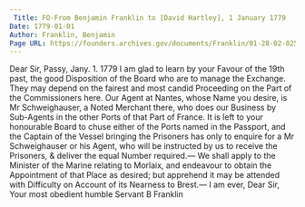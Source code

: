 ```yaml
---
 Title: FO-From Benjamin Franklin to [David Hartley], 1 January 1779
Date: 1779-01-01
Author: Franklin, Benjamin
Page URL: https://founders.archives.gov/documents/Franklin/01-28-02-0254
---
```


Dear Sir,
Passy, Jany. 1. 1779
I am glad to learn by your Favour of the 19th past, the good Disposition of the Board who are to manage the Exchange. They may depend on the fairest and most candid Proceeding on the Part of the Commissioners here.
Our Agent at Nantes, whose Name you desire, is Mr Schweighauser, a Noted Merchant there, who does our Business by Sub-Agents in the other Ports of that Part of France. It is left to your honourable Board to chuse either of the Ports named in the Passport, and the Captain of the Vessel bringing the Prisoners has only to enquire for a Mr Schweighauser or his Agent, who will be instructed by us to receive the Prisoners, & deliver the equal Number required.—
We shall apply to the Minister of the Marine relating to Morlaix, and endeavour to obtain the Appointment of that Place as desired; but apprehend it may be attended with Difficulty on Account of its Nearness to Brest.— I am ever, Dear Sir, Your most obedient humble Servant
B Franklin

